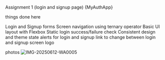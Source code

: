  Assignment 1 (login and signup page)
{MyAuthApp}


things done here

Login and Signup forms
Screen navigation using ternary operator
Basic UI layout with Flexbox
Static login success/failure check
Consistent design and theme
state 
alerts for login and signup 
link to change between login and signup screen
logo

photos
![IMG-20250612-WA0005](https://github.com/user-attachments/assets/4ee07f2d-65a7-4f00-9aad-a769c474b1db)
